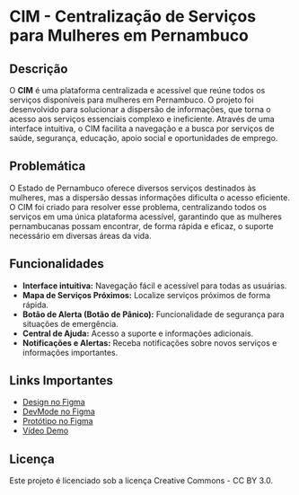 # CIM - Centralização de Serviços para Mulheres em Pernambuco

## Descrição

O **CIM** é uma plataforma centralizada e acessível que reúne todos os serviços disponíveis para mulheres em Pernambuco. O projeto foi desenvolvido para solucionar a dispersão de informações, que torna o acesso aos serviços essenciais complexo e ineficiente. Através de uma interface intuitiva, o CIM facilita a navegação e a busca por serviços de saúde, segurança, educação, apoio social e oportunidades de emprego.

## Problemática

O Estado de Pernambuco oferece diversos serviços destinados às mulheres, mas a dispersão dessas informações dificulta o acesso eficiente. O CIM foi criado para resolver esse problema, centralizando todos os serviços em uma única plataforma acessível, garantindo que as mulheres pernambucanas possam encontrar, de forma rápida e eficaz, o suporte necessário em diversas áreas da vida.

## Funcionalidades

- **Interface intuitiva:** Navegação fácil e acessível para todas as usuárias.
- **Mapa de Serviços Próximos:** Localize serviços próximos de forma rápida.
- **Botão de Alerta (Botão de Pânico):** Funcionalidade de segurança para situações de emergência.
- **Central de Ajuda:** Acesso a suporte e informações adicionais.
- **Notificações e Alertas:** Receba notificações sobre novos serviços e informações importantes.

## Links Importantes

- [Design no Figma](https://www.figma.com/design/hhTm56lUzo3qjHyP00scbQ/CIM?node-id=0-1&t=oiQIXMbcEClf5Kdj-1)
- [DevMode no Figma](https://www.figma.com/design/hhTm56lUzo3qjHyP00scbQ/CIM?node-id=0-1&m=dev&t=oiQIXMbcEClf5Kdj-1)
- [Protótipo no Figma](https://www.figma.com/proto/hhTm56lUzo3qjHyP00scbQ/CIM?node-id=0-1&t=oiQIXMbcEClf5Kdj-1)
- [Vídeo Demo](https://youtu.be/UEWyytlLlsY)

## Licença

Este projeto é licenciado sob a licença Creative Commons - CC BY 3.0.
